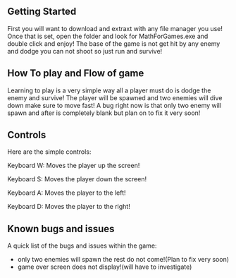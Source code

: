 ## Getting Started

First you will want to download and extraxt with any file manager you use! Once that is set, open the folder and look
for MathForGames.exe and double click and enjoy! The base of the game is not get hit by any enemy and dodge you can not shoot so just run and survive!

## How To play and Flow of game

Learning to play is a very simple way all a player must do is dodge the enemy and survive! The player will be spawned and two enemies will dive down make sure to move fast! A bug right now is that only two enemy will spawn and after is completely blank but plan on to fix it very soon!

## Controls

Here are the simple controls:

Keyboard W: Moves the player up the screen!

Keyboard S: Moves the player down the screen!

Keyboard A: Moves the player to the left!

Keyboard D: Moves the player to the right!

## Known bugs and issues

A quick list of the bugs and issues within the game:
+ only two enemies will spawn the rest do not come!(Plan to fix very soon)
+ game over screen does not display!(will have to investigate)